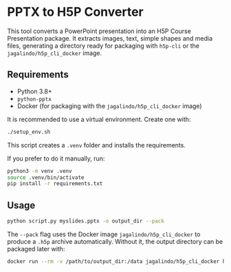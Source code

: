 # PPTX to H5P Converter

This tool converts a PowerPoint presentation into an H5P Course Presentation package. It extracts images, text, simple shapes and media files, generating a directory ready for packaging with `h5p-cli` or the `jagalindo/h5p_cli_docker` image.

## Requirements
- Python 3.8+
- `python-pptx`
- Docker (for packaging with the `jagalindo/h5p_cli_docker` image)

It is recommended to use a virtual environment. Create one with:
```bash
./setup_env.sh
```
This script creates a `.venv` folder and installs the requirements.

If you prefer to do it manually, run:
```bash
python3 -m venv .venv
source .venv/bin/activate
pip install -r requirements.txt
```

## Usage
```bash
python script.py myslides.pptx -o output_dir --pack
```
The `--pack` flag uses the Docker image `jagalindo/h5p_cli_docker` to produce a `.h5p` archive automatically. Without it, the output directory can be packaged later with:
```bash
docker run --rm -v /path/to/output_dir:/data jagalindo/h5p_cli_docker h5p pack /data
```
